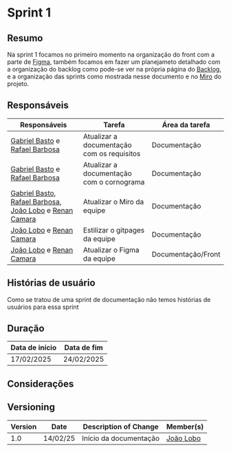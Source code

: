 # Sprint 1

## Resumo

Na sprint 1 focamos no primeiro momento na organização do front com a parte de [Figma](https://www.figma.com/design/U6QmxfCbFZoYo6a8Bgm99I/FGR-telemetria?node-id=0-1&p=f&t=BgTcxVufCCe488RN-0), também focamos em fazer um planejameto detalhado com a organização do backlog como pode-se ver na própria página do [Backlog](../requirements/backlog.md), e a organização das sprints como mostrada nesse documento e no [Miro](https://miro.com/app/board/uXjVLjvte3Y=/) do projeto.

## Responsáveis

| Responsáveis | Tarefa | Área da tarefa |
| ------------ | ------ | -------------- |
| [Gabriel Basto](https://github.com/Bertolazi) e [Rafael Barbosa](https://github.com/rafaelbdmelo117) | Atualizar a documentação com os requisitos | Documentação |
| [Gabriel Basto](https://github.com/Bertolazi) e [Rafael Barbosa](https://github.com/rafaelbdmelo117) | Atualizar a documentação com o cornograma | Documentação |
| [Gabriel Basto](https://github.com/Bertolazi), [Rafael Barbosa](https://github.com/rafaelbdmelo117), [João Lobo](https://github.com/joaolobo10) e [Renan Camara](https://github.com/Renurin) | Atualizar o Miro da equipe | Documentação | 
| [João Lobo](https://github.com/joaolobo10) e [Renan Camara](https://github.com/Renurin) | Estilizar o gitpages da equipe | Documentação |
| [João Lobo](https://github.com/joaolobo10) e [Renan Camara](https://github.com/Renurin) | Atualizar o Figma da equipe | Documentação/Front |

## Histórias de usuário

Como se tratou de uma sprint de documentação não temos histórias de usuários para essa sprint

## Duração

| Data de início | Data de fim |
| -------------- | ----------- |
| 17/02/2025 | 24/02/2025 |

## Considerações

## Versioning
 

| Version | Date     | Description of Change  | Member(s)                                  |
| ------- | -------- | ---------------------- | ------------------------------------------ |
| 1.0     | 14/02/25 | Início da documentação | [João Lobo](https://github.com/joaolobo10) |